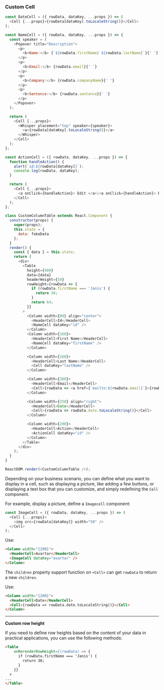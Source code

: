 ### Custom Cell

<!--start-code-->

```js
const DateCell = ({ rowData, dataKey, ...props }) => (
  <Cell {...props}>{rowData[dataKey].toLocaleString()}</Cell>
);

const NameCell = ({ rowData, dataKey, ...props }) => {
  const speaker = (
    <Popover title="Description">
      <p>
        <b>Name:</b> {`${rowData.firstName} ${rowData.lastName}`}{' '}
      </p>
      <p>
        <b>Email:</b> {rowData.email}{' '}
      </p>
      <p>
        <b>Company:</b> {rowData.companyName}{' '}
      </p>
      <p>
        <b>Sentence:</b> {rowData.sentence}{' '}
      </p>
    </Popover>
  );

  return (
    <Cell {...props}>
      <Whisper placement="top" speaker={speaker}>
        <a>{rowData[dataKey].toLocaleString()}</a>
      </Whisper>
    </Cell>
  );
};

const ActionCell = ({ rowData, dataKey, ...props }) => {
  function handleAction() {
    alert(`id:${rowData[dataKey]}`);
    console.log(rowData, dataKey);
  }

  return (
    <Cell {...props}>
      <a onClick={handleAction}> Edit </a>|<a onClick={handleAction}> Remove </a>
    </Cell>
  );
};

class CustomColumnTable extends React.Component {
  constructor(props) {
    super(props);
    this.state = {
      data: fakeData
    };
  }
  render() {
    const { data } = this.state;
    return (
      <div>
        <Table
          height={400}
          data={data}
          headerHeight={50}
          rowHeight={rowData => {
            if (rowData.firstName === 'Janis') {
              return 30;
            }
            return 64;
          }}
        >
          <Column width={80} align="center">
            <HeaderCell>Id</HeaderCell>
            <NameCell dataKey="id" />
          </Column>
          <Column width={160}>
            <HeaderCell>First Name</HeaderCell>
            <NameCell dataKey="firstName" />
          </Column>

          <Column width={160}>
            <HeaderCell>Last Name</HeaderCell>
            <Cell dataKey="lastName" />
          </Column>

          <Column width={300}>
            <HeaderCell>Email</HeaderCell>
            <Cell>{rowData => <a href={`mailto:${rowData.email}`}>{rowData.email}</a>}</Cell>
          </Column>

          <Column width={250} align="right">
            <HeaderCell>Date</HeaderCell>
            <Cell>{rowData => rowData.date.toLocaleString()}</Cell>
          </Column>

          <Column width={200}>
            <HeaderCell>Action</HeaderCell>
            <ActionCell dataKey="id" />
          </Column>
        </Table>
      </div>
    );
  }
}

ReactDOM.render(<CustomColumnTable />);
```

<!--end-code-->

Depending on your business scenario, you can define what you want to display in a cell, such as displaying a picture, like adding a few buttons, or displaying a text box that you can customize, and simply redefining the `Cell` component.

For example, display a picture, define a `Imagecell` component:

```js
const ImageCell = ({ rowData, dataKey, ...props }) => (
  <Cell {...props}>
    <img src={rowData[dataKey]} width="50" />
  </Cell>
);
```

Use:

```html
<Column width="{200}">
  <HeaderCell>Avartar</HeaderCell>
  <ImageCell dataKey="avartar" />
</Column>
```

The `children` property support function on `<Cell>` can get `rowData` to return a new `children`.

Use:

```html
<Column width="{200}">
  <HeaderCell>Date</HeaderCell>
  <Cell>{rowData => rowData.date.toLocaleString()}</Cell>
</Column>
```

---

**Custom row height**

If you need to define row heights based on the content of your data in practical applications, you can use the following methods:

```html
<Table
    onRerenderRowHeight={(rowData) => {
      if (rowData.firstName === 'Janis') {
        return 30;
      }
    }}
  >
...
</Table>
```
